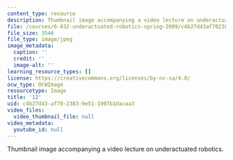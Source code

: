 ```yaml
---
content_type: resource
description: Thumbnail image accompanying a video lecture on underactuated robotics.
file: /courses/6-832-underactuated-robotics-spring-2009/c4b27d43af7023839e511907b1dacaa3_12.jpg
file_size: 3546
file_type: image/jpeg
image_metadata:
  caption: ''
  credit: ''
  image-alt: ''
learning_resource_types: []
license: https://creativecommons.org/licenses/by-nc-sa/4.0/
ocw_type: OCWImage
resourcetype: Image
title: '12'
uid: c4b27d43-af70-2383-9e51-1907b1dacaa3
video_files:
  video_thumbnail_file: null
video_metadata:
  youtube_id: null
---
```

Thumbnail image accompanying a video lecture on underactuated robotics.